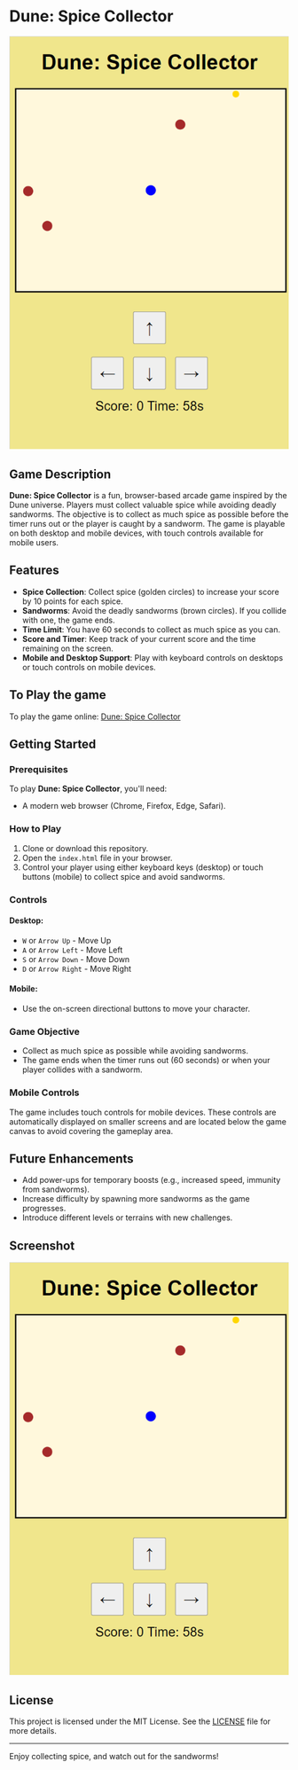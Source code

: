 # Dune: Spice Collector

![Dune: Spice Collector Screenshot](./assets/screen-shot.png)

## Game Description

**Dune: Spice Collector** is a fun, browser-based arcade game inspired by the Dune universe. Players must collect valuable spice while avoiding deadly sandworms. The objective is to collect as much spice as possible before the timer runs out or the player is caught by a sandworm. The game is playable on both desktop and mobile devices, with touch controls available for mobile users.

## Features

- **Spice Collection**: Collect spice (golden circles) to increase your score by 10 points for each spice.
- **Sandworms**: Avoid the deadly sandworms (brown circles). If you collide with one, the game ends.
- **Time Limit**: You have 60 seconds to collect as much spice as you can.
- **Score and Timer**: Keep track of your current score and the time remaining on the screen.
- **Mobile and Desktop Support**: Play with keyboard controls on desktops or touch controls on mobile devices.

## To Play the game

To play the game online: [Dune: Spice Collector](https://grizzlypeaksoftware.github.io/dune/)

## Getting Started

### Prerequisites

To play **Dune: Spice Collector**, you'll need:

- A modern web browser (Chrome, Firefox, Edge, Safari).

### How to Play

1. Clone or download this repository.
2. Open the `index.html` file in your browser.
3. Control your player using either keyboard keys (desktop) or touch buttons (mobile) to collect spice and avoid sandworms.

### Controls

#### Desktop:
- `W` or `Arrow Up` - Move Up
- `A` or `Arrow Left` - Move Left
- `S` or `Arrow Down` - Move Down
- `D` or `Arrow Right` - Move Right

#### Mobile:
- Use the on-screen directional buttons to move your character.

### Game Objective

- Collect as much spice as possible while avoiding sandworms.
- The game ends when the timer runs out (60 seconds) or when your player collides with a sandworm.

### Mobile Controls

The game includes touch controls for mobile devices. These controls are automatically displayed on smaller screens and are located below the game canvas to avoid covering the gameplay area.

## Future Enhancements

- Add power-ups for temporary boosts (e.g., increased speed, immunity from sandworms).
- Increase difficulty by spawning more sandworms as the game progresses.
- Introduce different levels or terrains with new challenges.

## Screenshot

![Game Screenshot](./assets/screen-shot.png)

## License

This project is licensed under the MIT License. See the [LICENSE](./LICENSE) file for more details.

---

Enjoy collecting spice, and watch out for the sandworms!